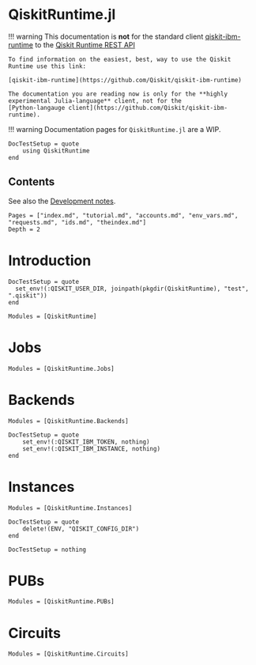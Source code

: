 # QiskitRuntime.jl

!!! warning
    This documentation is **not** for the standard client [qiskit-ibm-runtime](https://github.com/Qiskit/qiskit-ibm-runtime) to
    the [Qiskit Runtime REST API](https://docs.quantum.ibm.com/api/runtime)

    To find information on the easiest, best, way to use the Qiskit Runtime use this link:

    [qiskit-ibm-runtime](https://github.com/Qiskit/qiskit-ibm-runtime)

    The documentation you are reading now is only for the **highly experimental Julia-language** client, not for the
    [Python-langauge client](https://github.com/Qiskit/qiskit-ibm-runtime).

!!! warning
    Documentation pages for `QiskitRuntime.jl` are a WIP.

```@meta
DocTestSetup = quote
    using QiskitRuntime
end
```

## Contents

See also the [Development notes](@ref).

```@contents
Pages = ["index.md", "tutorial.md", "accounts.md", "env_vars.md", "requests.md", "ids.md", "theindex.md"]
Depth = 2
```

# Introduction

```@meta
DocTestSetup = quote
  set_env!(:QISKIT_USER_DIR, joinpath(pkgdir(QiskitRuntime), "test", ".qiskit"))
end
```

```@autodocs
Modules = [QiskitRuntime]
```

# Jobs

```@autodocs
Modules = [QiskitRuntime.Jobs]
```

# Backends

```@autodocs
Modules = [QiskitRuntime.Backends]
```

```@meta
DocTestSetup = quote
    set_env!(:QISKIT_IBM_TOKEN, nothing)
    set_env!(:QISKIT_IBM_INSTANCE, nothing)
end
```

# Instances

```@autodocs
Modules = [QiskitRuntime.Instances]
```

```@meta
DocTestSetup = quote
    delete!(ENV, "QISKIT_CONFIG_DIR")
end
```

```@meta
DocTestSetup = nothing
```

# PUBs

```@autodocs
Modules = [QiskitRuntime.PUBs]
```

# Circuits

```@autodocs
Modules = [QiskitRuntime.Circuits]
```
